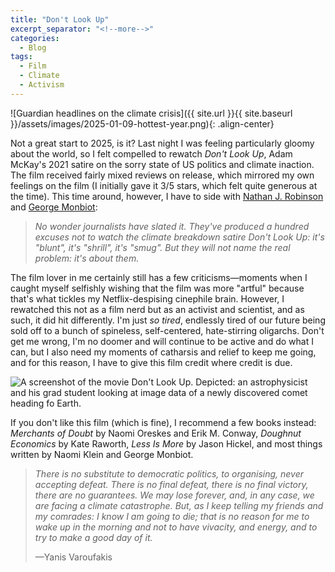 ```yaml
---
title: "Don't Look Up"
excerpt_separator: "<!--more-->"
categories:
  - Blog
tags:
  - Film
  - Climate
  - Activism
---
```


![Guardian headlines on the climate crisis]({{ site.url }}{{ site.baseurl }}/assets/images/2025-01-09-hottest-year.png){: .align-center}

Not a great start to 2025, is it? Last night I was feeling particularly gloomy about the world, so I felt compelled to rewatch *Don't Look Up*, Adam McKay's 2021 satire on the sorry state of US politics and climate inaction. The film received fairly mixed reviews on release, which mirrored my own feelings on the film (I initially gave it 3/5 stars, which felt quite generous at the time). This time around, however, I have to side with <a href="https://www.currentaffairs.org/news/adam-mckay" target="_blank" rel="noopener noreferrer">Nathan J. Robinson</a> and <a href="https://www.theguardian.com/commentisfree/2022/jan/04/dont-look-up-life-of-campaigning" target="_blank" rel="noopener noreferrer">George Monbiot</a>:

>*No wonder journalists have slated it. They've produced a hundred excuses not to watch the climate breakdown satire Don't Look Up: it's "blunt", it's "shrill", it's "smug". But they will not name the real problem: it's about them.*

The film lover in me certainly still has a few criticisms—moments when I caught myself selfishly wishing that the film was more "artful" because that's what tickles my Netflix-despising cinephile brain. However, I rewatched this not as a film nerd but as an activist and scientist, and as such, it did hit differently. I'm just *so tired*, endlessly tired of our future being sold off to a bunch of spineless, self-centered, hate-stirring oligarchs. Don't get me wrong, I'm no doomer and will continue to be active and do what I can, but I also need my moments of catharsis and relief to keep me going, and for this reason, I have to give this film credit where credit is due.

![A screenshot of the movie Don't Look Up. Depicted: an astrophysicist and his grad student looking at image data of a newly discovered comet heading fo Earth.](https://image.tmdb.org/t/p/original/abG9ldrNqSEoguBsi9hmnjusJ0.jpg)

If you don't like this film (which is fine), I recommend a few books instead: *Merchants of Doubt* by Naomi Oreskes and Erik M. Conway, *Doughnut Economics* by Kate Raworth, *Less Is More* by Jason Hickel, and most things written by Naomi Klein and George Monbiot.

>*There is no substitute to democratic politics, to organising, never accepting defeat. There is no final defeat, there is no final victory, there are no guarantees. We may lose forever, and, in any case, we are facing a climate catastrophe. But, as I keep telling my friends and my comrades: I know I am going to die; that is no reason for me to wake up in the morning and not to have vivacity, and energy, and to try to make a good day of it.*
>
>—Yanis Varoufakis
